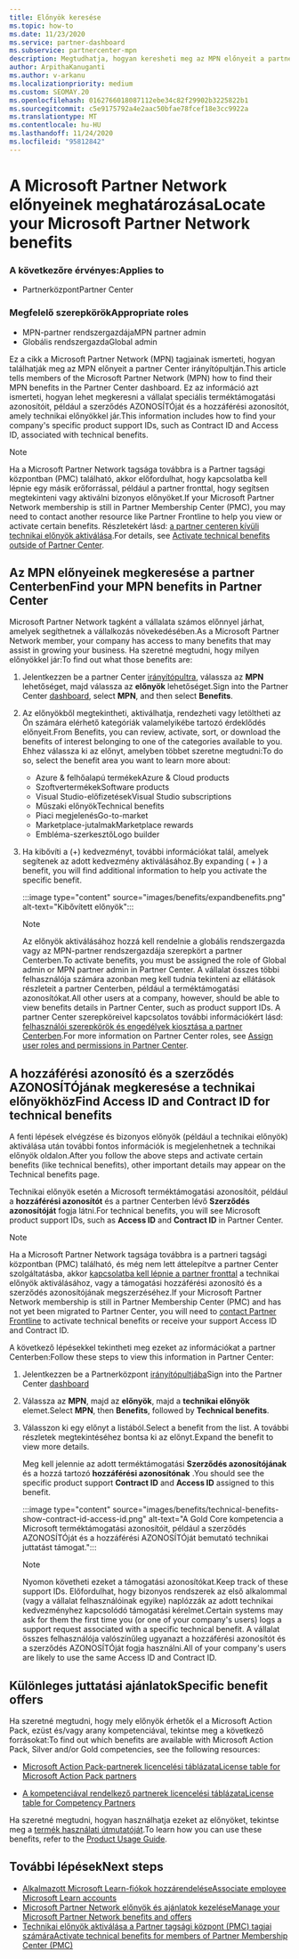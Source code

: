 ```yaml
---
title: Előnyök keresése
ms.topic: how-to
ms.date: 11/23/2020
ms.service: partner-dashboard
ms.subservice: partnercenter-mpn
description: Megtudhatja, hogyan keresheti meg az MPN előnyeit a partner Center irányítópultján. A technikai előnyöket biztosító hozzáférési azonosító és a szerződés AZONOSÍTÓjának megkeresésére vonatkozó információkat tartalmaz.
author: ArpithaKanuganti
ms.author: v-arkanu
ms.localizationpriority: medium
ms.custom: SEOMAY.20
ms.openlocfilehash: 0162766018087112ebe34c82f29902b3225822b1
ms.sourcegitcommit: c5e9175792a4e2aac50bfae78fcef18e3cc9922a
ms.translationtype: MT
ms.contentlocale: hu-HU
ms.lasthandoff: 11/24/2020
ms.locfileid: "95812842"
---
```

# <a name="locate-your-microsoft-partner-network-benefits"></a><span data-ttu-id="7c723-104">A Microsoft Partner Network előnyeinek meghatározása</span><span class="sxs-lookup"><span data-stu-id="7c723-104">Locate your Microsoft Partner Network benefits</span></span> 

### <a name="applies-to"></a><span data-ttu-id="7c723-105">A következőre érvényes:</span><span class="sxs-lookup"><span data-stu-id="7c723-105">Applies to</span></span>

- <span data-ttu-id="7c723-106">Partnerközpont</span><span class="sxs-lookup"><span data-stu-id="7c723-106">Partner Center</span></span>

### <a name="appropriate-roles"></a><span data-ttu-id="7c723-107">Megfelelő szerepkörök</span><span class="sxs-lookup"><span data-stu-id="7c723-107">Appropriate roles</span></span>

- <span data-ttu-id="7c723-108">MPN-partner rendszergazdája</span><span class="sxs-lookup"><span data-stu-id="7c723-108">MPN partner admin</span></span>
- <span data-ttu-id="7c723-109">Globális rendszergazda</span><span class="sxs-lookup"><span data-stu-id="7c723-109">Global admin</span></span>

<span data-ttu-id="7c723-110">Ez a cikk a Microsoft Partner Network (MPN) tagjainak ismerteti, hogyan találhatják meg az MPN előnyeit a partner Center irányítópultján.</span><span class="sxs-lookup"><span data-stu-id="7c723-110">This article tells members of the Microsoft Partner Network (MPN) how to find their MPN benefits in the Partner Center dashboard.</span></span> <span data-ttu-id="7c723-111">Ez az információ azt ismerteti, hogyan lehet megkeresni a vállalat speciális terméktámogatási azonosítóit, például a szerződés AZONOSÍTÓját és a hozzáférési azonosítót, amely technikai előnyökkel jár.</span><span class="sxs-lookup"><span data-stu-id="7c723-111">This information includes how to find your company's specific product support IDs, such as Contract ID and Access ID, associated with technical benefits.</span></span>

>[!NOTE]
> <span data-ttu-id="7c723-112">Ha a Microsoft Partner Network tagsága továbbra is a Partner tagsági központban (PMC) található, akkor előfordulhat, hogy kapcsolatba kell lépnie egy másik erőforrással, például a partner fronttal, hogy segítsen megtekinteni vagy aktiválni bizonyos előnyöket.</span><span class="sxs-lookup"><span data-stu-id="7c723-112">If your Microsoft Partner Network membership is still in Partner Membership Center (PMC), you may need to contact another resource like Partner Frontline to help you view or activate certain benefits.</span></span> <span data-ttu-id="7c723-113">Részletekért lásd: [a partner centeren kívüli technikai előnyök aktiválása](partner-membership-center-tech-benefits-activate.md).</span><span class="sxs-lookup"><span data-stu-id="7c723-113">For details, see [Activate technical benefits outside of Partner Center](partner-membership-center-tech-benefits-activate.md).</span></span>

## <a name="find-your-mpn-benefits-in-partner-center"></a><span data-ttu-id="7c723-114">Az MPN előnyeinek megkeresése a partner Centerben</span><span class="sxs-lookup"><span data-stu-id="7c723-114">Find your MPN benefits in Partner Center</span></span>

<span data-ttu-id="7c723-115">Microsoft Partner Network tagként a vállalata számos előnnyel járhat, amelyek segíthetnek a vállalkozás növekedésében.</span><span class="sxs-lookup"><span data-stu-id="7c723-115">As a Microsoft Partner Network member, your company has access to many benefits that may assist in growing your business.</span></span> <span data-ttu-id="7c723-116">Ha szeretné megtudni, hogy milyen előnyökkel jár:</span><span class="sxs-lookup"><span data-stu-id="7c723-116">To find out what those benefits are:</span></span>

1. <span data-ttu-id="7c723-117">Jelentkezzen be a partner Center [irányítópultra](https://partner.microsoft.com/dashboard/home), válassza az **MPN** lehetőséget, majd válassza az **előnyök** lehetőséget.</span><span class="sxs-lookup"><span data-stu-id="7c723-117">Sign into the Partner Center [dashboard](https://partner.microsoft.com/dashboard/home), select **MPN**, and then select **Benefits**.</span></span>

2. <span data-ttu-id="7c723-118">Az előnyökből megtekintheti, aktiválhatja, rendezheti vagy letöltheti az Ön számára elérhető kategóriák valamelyikébe tartozó érdeklődés előnyeit.</span><span class="sxs-lookup"><span data-stu-id="7c723-118">From Benefits, you can review, activate, sort, or download the benefits of interest belonging to one of the categories available to you.</span></span> <span data-ttu-id="7c723-119">Ehhez válassza ki az előnyt, amelyben többet szeretne megtudni:</span><span class="sxs-lookup"><span data-stu-id="7c723-119">To do so, select the benefit area you want to learn more about:</span></span>

   - <span data-ttu-id="7c723-120">Azure & felhőalapú termékek</span><span class="sxs-lookup"><span data-stu-id="7c723-120">Azure & Cloud products</span></span>
   - <span data-ttu-id="7c723-121">Szoftvertermékek</span><span class="sxs-lookup"><span data-stu-id="7c723-121">Software products</span></span>
   - <span data-ttu-id="7c723-122">Visual Studio-előfizetések</span><span class="sxs-lookup"><span data-stu-id="7c723-122">Visual Studio subscriptions</span></span>
   - <span data-ttu-id="7c723-123">Műszaki előnyök</span><span class="sxs-lookup"><span data-stu-id="7c723-123">Technical benefits</span></span>
   - <span data-ttu-id="7c723-124">Piaci megjelenés</span><span class="sxs-lookup"><span data-stu-id="7c723-124">Go-to-market</span></span>
   - <span data-ttu-id="7c723-125">Marketplace-jutalmak</span><span class="sxs-lookup"><span data-stu-id="7c723-125">Marketplace rewards</span></span>
   - <span data-ttu-id="7c723-126">Embléma-szerkesztő</span><span class="sxs-lookup"><span data-stu-id="7c723-126">Logo builder</span></span>

3. <span data-ttu-id="7c723-127">Ha kibővíti a (+) kedvezményt, további információkat talál, amelyek segítenek az adott kedvezmény aktiválásához.</span><span class="sxs-lookup"><span data-stu-id="7c723-127">By expanding ( + ) a benefit, you will find additional information to help you activate the specific benefit.</span></span>

   :::image type="content" source="images/benefits/expandbenefits.png" alt-text="Kibővített előnyök":::

   > [!NOTE]
   > <span data-ttu-id="7c723-129">Az előnyök aktiválásához hozzá kell rendelnie a globális rendszergazda vagy az MPN-partner rendszergazdája szerepkört a partner Centerben.</span><span class="sxs-lookup"><span data-stu-id="7c723-129">To activate benefits, you must be assigned the role of Global admin or MPN partner admin in Partner Center.</span></span> <span data-ttu-id="7c723-130">A vállalat összes többi felhasználója számára azonban meg kell tudnia tekinteni az ellátások részleteit a partner Centerben, például a terméktámogatási azonosítókat.</span><span class="sxs-lookup"><span data-stu-id="7c723-130">All other users at a company, however, should be able to view benefits details in Partner Center, such as product support IDs.</span></span> <span data-ttu-id="7c723-131">A partner Center szerepköreivel kapcsolatos további információkért lásd: [felhasználói szerepkörök és engedélyek kiosztása a partner Centerben](permissions-overview.md).</span><span class="sxs-lookup"><span data-stu-id="7c723-131">For more information on Partner Center roles, see [Assign user roles and permissions in Partner Center](permissions-overview.md).</span></span>

## <a name="find-access-id-and-contract-id-for-technical-benefits"></a><span data-ttu-id="7c723-132">A hozzáférési azonosító és a szerződés AZONOSÍTÓjának megkeresése a technikai előnyökhöz</span><span class="sxs-lookup"><span data-stu-id="7c723-132">Find Access ID and Contract ID for technical benefits</span></span>

<span data-ttu-id="7c723-133">A fenti lépések elvégzése és bizonyos előnyök (például a technikai előnyök) aktiválása után további fontos információk is megjelenhetnek a technikai előnyök oldalon.</span><span class="sxs-lookup"><span data-stu-id="7c723-133">After you follow the above steps and activate certain benefits (like technical benefits), other important details may appear on the Technical benefits page.</span></span>

<span data-ttu-id="7c723-134">Technikai előnyök esetén a Microsoft terméktámogatási azonosítóit, például a **hozzáférési azonosítót** és a partner Centerben lévő **Szerződés azonosítóját** fogja látni.</span><span class="sxs-lookup"><span data-stu-id="7c723-134">For technical benefits, you will see Microsoft product support IDs, such as **Access ID** and **Contract ID** in Partner Center.</span></span>

>[!NOTE]
> <span data-ttu-id="7c723-135">Ha a Microsoft Partner Network tagsága továbbra is a partneri tagsági központban (PMC) található, és még nem lett áttelepítve a partner Center szolgáltatásba, akkor [kapcsolatba kell lépnie a partner fronttal](partner-membership-center-tech-benefits-activate.md) a technikai előnyök aktiválásához, vagy a támogatási hozzáférési azonosító és a szerződés azonosítójának megszerzéséhez.</span><span class="sxs-lookup"><span data-stu-id="7c723-135">If your Microsoft Partner Network membership is still in Partner Membership Center (PMC) and has not yet been migrated to Partner Center, you will need to [contact Partner Frontline](partner-membership-center-tech-benefits-activate.md) to activate technical benefits or receive your support Access ID and Contract ID.</span></span>

 <span data-ttu-id="7c723-136">A következő lépésekkel tekintheti meg ezeket az információkat a partner Centerben:</span><span class="sxs-lookup"><span data-stu-id="7c723-136">Follow these steps to view this information in Partner Center:</span></span>

1. <span data-ttu-id="7c723-137">Jelentkezzen be a Partnerközpont [irányítópultjába](https://partner.microsoft.com/dashboard/home)</span><span class="sxs-lookup"><span data-stu-id="7c723-137">Sign into the Partner Center [dashboard](https://partner.microsoft.com/dashboard/home)</span></span>

2. <span data-ttu-id="7c723-138">Válassza az **MPN**, majd az **előnyök**, majd a **technikai előnyök** elemet.</span><span class="sxs-lookup"><span data-stu-id="7c723-138">Select **MPN**, then **Benefits**, followed by **Technical benefits**.</span></span>

3. <span data-ttu-id="7c723-139">Válasszon ki egy előnyt a listából.</span><span class="sxs-lookup"><span data-stu-id="7c723-139">Select a benefit from the list.</span></span> <span data-ttu-id="7c723-140">A további részletek megtekintéséhez bontsa ki az előnyt.</span><span class="sxs-lookup"><span data-stu-id="7c723-140">Expand the benefit to view more details.</span></span> 

   <span data-ttu-id="7c723-141">Meg kell jelennie az adott terméktámogatási **Szerződés azonosítójának** és a hozzá tartozó **hozzáférési azonosítónak** .</span><span class="sxs-lookup"><span data-stu-id="7c723-141">You should see the specific product support **Contract ID** and **Access ID** assigned to this benefit.</span></span>  

   :::image type="content" source="images/benefits/technical-benefits-show-contract-id-access-id.png" alt-text="A Gold Core kompetencia a Microsoft terméktámogatási azonosítóit, például a szerződés AZONOSÍTÓját és a hozzáférési AZONOSÍTÓját bemutató technikai juttatást támogat.":::

   > [!NOTE]
   > <span data-ttu-id="7c723-143">Nyomon követheti ezeket a támogatási azonosítókat.</span><span class="sxs-lookup"><span data-stu-id="7c723-143">Keep track of these support IDs.</span></span> <span data-ttu-id="7c723-144">Előfordulhat, hogy bizonyos rendszerek az első alkalommal (vagy a vállalat felhasználóinak egyike) naplózzák az adott technikai kedvezményhez kapcsolódó támogatási kérelmet.</span><span class="sxs-lookup"><span data-stu-id="7c723-144">Certain systems may ask for them the first time you (or one of your company's users) logs a support request associated with a specific technical benefit.</span></span> <span data-ttu-id="7c723-145">A vállalat összes felhasználója valószínűleg ugyanazt a hozzáférési azonosítót és a szerződés AZONOSÍTÓját fogja használni.</span><span class="sxs-lookup"><span data-stu-id="7c723-145">All of your company's users are likely to use the same Access ID and Contract ID.</span></span>

## <a name="specific-benefit-offers"></a><span data-ttu-id="7c723-146">Különleges juttatási ajánlatok</span><span class="sxs-lookup"><span data-stu-id="7c723-146">Specific benefit offers</span></span>

<span data-ttu-id="7c723-147">Ha szeretné megtudni, hogy mely előnyök érhetők el a Microsoft Action Pack, ezüst és/vagy arany kompetenciával, tekintse meg a következő forrásokat:</span><span class="sxs-lookup"><span data-stu-id="7c723-147">To find out which benefits are available with Microsoft Action Pack, Silver and/or Gold competencies, see the following resources:</span></span>

- [<span data-ttu-id="7c723-148">Microsoft Action Pack-partnerek licencelési táblázata</span><span class="sxs-lookup"><span data-stu-id="7c723-148">License table for Microsoft Action Pack partners</span></span>](https://assetsprod.microsoft.com/en-us/microsoft-action-pack-license-table.pdf)

- [<span data-ttu-id="7c723-149">A kompetenciával rendelkező partnerek licencelési táblázata</span><span class="sxs-lookup"><span data-stu-id="7c723-149">License table for Competency Partners</span></span>](https://assetsprod.microsoft.com/mpn-maps-software-iur-competency-license-table.docx)

<span data-ttu-id="7c723-150">Ha szeretné megtudni, hogyan használhatja ezeket az előnyöket, tekintse meg a [termék használati útmutatóját](https://assets.microsoft.com/MPN-MAPS-Product-Usage-Guide.pdf).</span><span class="sxs-lookup"><span data-stu-id="7c723-150">To learn how you can use these benefits,  refer to the [Product Usage Guide](https://assets.microsoft.com/MPN-MAPS-Product-Usage-Guide.pdf).</span></span>

## <a name="next-steps"></a><span data-ttu-id="7c723-151">További lépések</span><span class="sxs-lookup"><span data-stu-id="7c723-151">Next steps</span></span>

- [<span data-ttu-id="7c723-152">Alkalmazott Microsoft Learn-fiókok hozzárendelése</span><span class="sxs-lookup"><span data-stu-id="7c723-152">Associate employee Microsoft Learn accounts</span></span>](ms-learn-associate.md)
- [<span data-ttu-id="7c723-153">Microsoft Partner Network előnyök és ajánlatok kezelése</span><span class="sxs-lookup"><span data-stu-id="7c723-153">Manage your Microsoft Partner Network benefits and offers</span></span>](manage-your-partner-network-benefits.md)
- [<span data-ttu-id="7c723-154">Technikai előnyök aktiválása a Partner tagsági központ (PMC) tagjai számára</span><span class="sxs-lookup"><span data-stu-id="7c723-154">Activate technical benefits for members of Partner Membership Center (PMC)</span></span>](partner-membership-center-tech-benefits-activate.md)